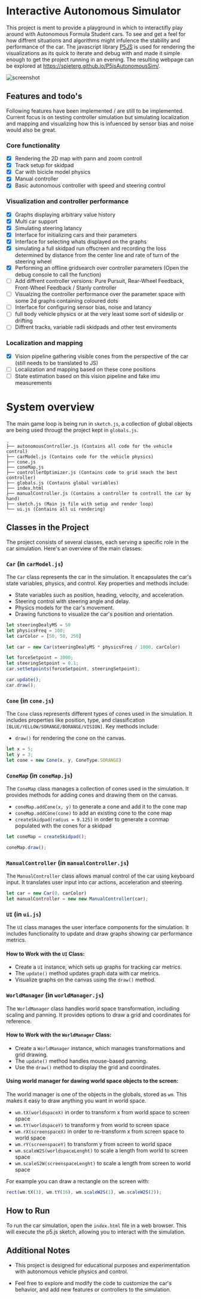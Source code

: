 
# Interactive Autonomous Simulator

This project is ment to provide a playground in which to interactifly play around with Autonomous Formula Student cars. To see and get a feel for how diffrent situations and algorithms might infulence the stability and performance of the car. 
The javascript library [P5JS](https://p5js.org/) is used for rendering the visualizations as its quick to iterate and debug with and made it simple enough to get the project running in an evening. The resulting webpage can be explored at https://spieterg.github.io/P5jsAutonomousSim/.

![screenshot](Screenshot_2023-09-11.png "screenshot")

## Features and todo's
Following features have been implemented / are still to be implemented. Current focus is on testing controller simulation but simulating localization and mapping and visualizing how this is infuenced by sensor bias and noise would also be great. 

### Core functionality
- [x] Rendering the 2D map with pann and zoom controll
- [x] Track setup for skidpad
- [x] Car with bicicle model physics
- [x] Manual controller
- [x] Basic autonomous controller with speed and steering control

### Visualization and controller performance
- [x] Graphs displaying arbitrary value history
- [x] Multi car support
- [x] Simulating steering latancy
- [X] Interface for initializing cars and their parameters 
- [x] Interface for selecting whats displayed on the graphs
- [x] simulating a full skidpad run offscreen and recording the loss determined by distance from the center line and rate of turn of the steering wheel
- [X] Performing an offline gridsearch over controller parameters (Open the debug console to call the function)
- [ ] Add diffrent controller versions: Pure Pursuit, Rear-Wheel Feedback, Front-Wheel Feedback / Stanly controller
- [ ] Visualzing the controller performance over the parameter space with some 2d graphs containing coloured dots
- [ ] Interface for configuring sensor bias, noise and latancy
- [ ] full body vehicle physics or at the very least some sort of sideslip or drifting
- [ ] Diffrent tracks, variable radii skidpads and other test enviroments

### Localization and mapping
- [x] Vision pipeline gathering visible cones from the perspective of the car (still needs to be translated to JS)
- [ ] Localization and mapping based on these cone positions
- [ ] State estimation based on this vision pipeline and fake imu measurements

# System overview

The main game loop is being run in `sketch.js`, a collection of global objects are being used througt the project kept in `globals.js`.

```
.
├── autonomousController.js (Contains all code for the vehicle control)
├── carModel.js (Contains code for the vehicle physics)
├── cone.js
├── coneMap.js
├── controllerOptimizer.js (Contains code to grid seach the best controller)
├── globals.js (Contains global variables)
├── index.html
├── manualController.js (Contains a controller to controll the car by hand)
├── sketch.js (Main js file with setup and render loop)
└── ui.js (Contains all ui rendering)
```


## Classes in the Project

The project consists of several classes, each serving a specific role in the car simulation. Here's an overview of the main classes:

### `Car` (in `carModel.js`)

The `Car` class represents the car in the simulation. It encapsulates the car's state variables, physics, and control. Key properties and methods include:

- State variables such as position, heading, velocity, and acceleration.
- Steering control with steering angle and delay.
- Physics models for the car's movement.
- Drawing functions to visualize the car's position and orientation.

```js
let steeringDealyMS = 50
let physicsFreq = 100;
let carColor = [50, 50, 250]

let car = new Car(steeringDealyMS * physicsFreq / 1000, carColor)

let forceSetpoint = 3000;
let steeringSetpoint = 0.1;
car.setSetpoints(forceSetpoint, steeringSetpoint);

car.update();
car.draw();
```

### `Cone` (in `cone.js`)

The `Cone` class represents different types of cones used in the simulation. It includes properties like position, type, and classification `[BLUE/YELLOW/SORANGE/BORANGE/VISION]`. Key methods include:

- `draw()` for rendering the cone on the canvas.

```js
let x = 5;
let y = 3;
let cone = new Cone(x, y, ConeType.SORANGE)
```

### `ConeMap` (in `coneMap.js`)

The `ConeMap` class manages a collection of cones used in the simulation. It provides methods for adding cones and drawing them on the canvas.

* `coneMap.addCone(x, y)` to generate a cone and add it to the cone map
* `coneMap.addCone(cone)` to add an existing cone to the cone map
* `createSkidpad(radius = 9.125)` in order to generate a conmap populated with the cones for a skidpad

```js
let coneMap = createSkidpad();

coneMap.draw();
```

### `ManualController` (in `manualController.js`)

The `ManualController` class allows manual control of the car using keyboard input. It translates user input into car actions, acceleration and steering.

```js 
let car = new Car(0, carColor)
let manualController = new new ManualController(car);
```

###  `UI` (in `ui.js`)

The `UI` class manages the user interface components for the simulation. It includes functionality to update and draw graphs showing car performance metrics.

#### How to Work with the `UI` Class:

- Create a `UI` instance, which sets up graphs for tracking car metrics.
- The `update()` method updates graph data with car metrics.
- Visualize graphs on the canvas using the `draw()` method.

### `WorldManager` (in `worldManager.js`)

The `WorldManager` class handles world space transformation, including scaling and panning. It provides options to draw a grid and coordinates for reference.

#### How to Work with the `WorldManager` Class:

- Create a `WorldManager` instance, which manages transformations and grid drawing.
- The `update()` method handles mouse-based panning.
- Use the `draw()` method to display the grid and coordinates.

#### Using world manager for dawing world space objects to the screen:

The world manager is one of the objects in the globals, stored as `wm`. This makes it easy to draw anything you want in world space.

- `wm.tX(worldspaceX)` in order to transform x from world space to screen space
- `wm.tY(worldspaceY)` to transform y from world to screen space
- `wm.rX(screenspaceX)` in order to re-transform x from screen space to world space
- `wm.rY(screenspaceY)` to transform y from screen to world space
- `wm.scaleW2S(worldspaceLenght)` to scale a length from world to screen space
- `wm.scaleS2W(screenspaceLenght)` to scale a length from screen to world space

For example you can draw a rectangle on the screen with:
```js
rect(wm.tX(3), wm.tY(16), wm.scaleW2S(1), wm.scaleW2S(2));
```

## How to Run

To run the car simulation, open the `index.html` file in a web browser. This will execute the p5.js sketch, allowing you to interact with the simulation.

## Additional Notes

- This project is designed for educational purposes and experimentation with autonomous vehicle physics and control.

- Feel free to explore and modify the code to customize the car's behavior, and add new features or controllers to the simulation.
